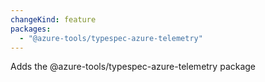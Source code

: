 ```yaml
---
changeKind: feature
packages:
  - "@azure-tools/typespec-azure-telemetry"
---
```


Adds the @azure-tools/typespec-azure-telemetry package
